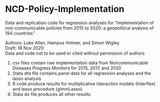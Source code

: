 # NCD-Policy-Implementation
Data and replication code for regression analyses for "Implementation of non-communicable policies from 2015 to 2020: a geopolitical analysis of 194 countries"

Authors: Luke Allen, Hampus Holmer, and Simon Wigley                                                                                                  
Draft: 18 Nov 2020                                                                                                                                    
Data and code not to be used or cited without permission of authors

1. csv files contain raw implementation data from Noncommunicable Diseases Progress Monitors for 2015, 2017, and 2020
2. Stata dta file contains panel data for all regression analyses and the lasso analysis
3. R code produce results for multiplicative interaction models (Interflex) and lasso procedure (glmmLasso).
4. Stata do file produces all other results.
